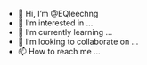 - 👋 Hi, I’m @EQleechng
- 👀 I’m interested in ...
- 🌱 I’m currently learning ...
- 💞️ I’m looking to collaborate on ...
- 📫 How to reach me ...

<!---
EQleechng/EQleechng is a ✨ special ✨ repository because its `README.md` (this file) appears on your GitHub profile.
You can click the Preview link to take a look at your changes.
--->
